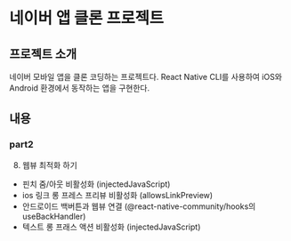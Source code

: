 # 네이버 앱 클론 프로젝트

## 프로젝트 소개

네이버 모바일 앱을 클론 코딩하는 프로젝트다.
React Native CLI를 사용하여 iOS와 Android 환경에서 동작하는 앱을 구현한다.

## 내용

### part2

8. 웹뷰 최적화 하기

- 핀치 줌/아웃 비활성화 (injectedJavaScript)
- ios 링크 롱 프레스 프리뷰 비활성화 (allowsLinkPreview)
- 안드로이드 백버튼과 웹뷰 연결 (@react-native-community/hooks의 useBackHandler)
- 텍스트 롱 프래스 액션 비활성화 (injectedJavaScript)
